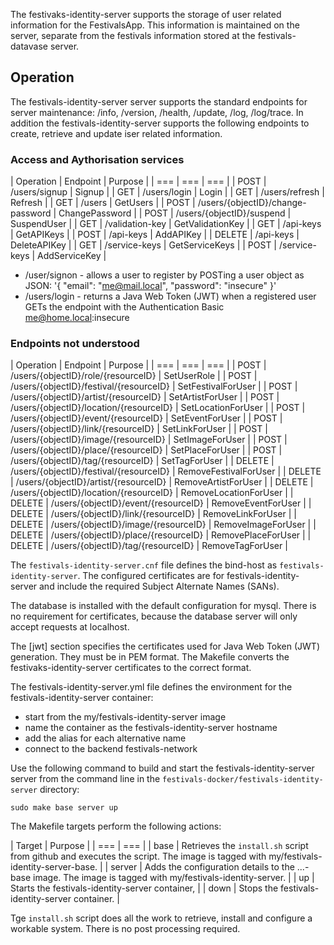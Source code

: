 The festivaks-identity-server supports the storage of user related information for the FestivalsApp. This information is maintained on the server, separate from the festivals information stored at the festivals-datavase server.


## Operation
The festivals-identity-server server supports the standard endpoints for server maintenance: /info, /version, /health, /update, /log, /log/trace. In addition the festivals-identity-server supports the following endpoints to create, retrieve and update iser related information.

### Access and Aythorisation services
| Operation | Endpoint | Purpose |
| === | === | === |
| POST | /users/signup | Signup |
| GET | /users/login | Login |
| GET | /users/refresh | Refresh |
| GET | /users | GetUsers |
| POST | /users/{objectID}/change-password | ChangePassword |
| POST | /users/{objectID}/suspend | SuspendUser |
| GET | /validation-key | GetValidationKey |
| GET | /api-keys | GetAPIKeys |
| POST | /api-keys | AddAPIKey |
| DELETE | /api-keys | DeleteAPIKey |
| GET | /service-keys | GetServiceKeys |
| POST | /service-keys | AddServiceKey |

* /user/signon - allows a user to register by POSTing a user object as JSON: '{ "email": "me@mail.local", "password": "insecure" }'
* /users/login - returns a Java Web Token (JWT) when a registered user GETs the endpoint with the Authentication Basic me@home.local:insecure

### Endpoints not understood
| Operation | Endpoint | Purpose |
| === | === | === |
| POST | /users/{objectID}/role/{resourceID} | SetUserRole |
| POST | /users/{objectID}/festival/{resourceID} | SetFestivalForUser |
| POST | /users/{objectID}/artist/{resourceID} | SetArtistForUser |
| POST | /users/{objectID}/location/{resourceID} | SetLocationForUser |
| POST | /users/{objectID}/event/{resourceID} | SetEventForUser |
| POST | /users/{objectID}/link/{resourceID} | SetLinkForUser |
| POST | /users/{objectID}/image/{resourceID} | SetImageForUser |
| POST | /users/{objectID}/place/{resourceID} | SetPlaceForUser |
| POST | /users/{objectID}/tag/{resourceID} | SetTagForUser |
| DELETE | /users/{objectID}/festival/{resourceID} | RemoveFestivalForUser |
| DELETE | /users/{objectID}/artist/{resourceID} | RemoveArtistForUser |
| DELETE | /users/{objectID}/location/{resourceID} | RemoveLocationForUser |
| DELETE | /users/{objectID}/event/{resourceID} | RemoveEventForUser |
| DELETE | /users/{objectID}/link/{resourceID} | RemoveLinkForUser |
| DELETE | /users/{objectID}/image/{resourceID} | RemoveImageForUser |
| DELETE | /users/{objectID}/place/{resourceID} | RemovePlaceForUser |
| DELETE | /users/{objectID}/tag/{resourceID} | RemoveTagForUser |

The `festivals-identity-server.cnf` file defines the bind-host as `festivals-identity-server`. The configured certificates are for festivals-identity-server and include the required Subject Alternate Names (SANs).

The database is installed with the default configuration for mysql. There is no requirement for certificates, because the database server will only accept requests at localhost.

The [jwt] section specifies the certificates used for Java Web Token (JWT) generation. They must be in PEM format. The Makefile converts the festivaks-identity-server certificates to the correct format. 

The festivals-identity-server.yml file defines the environment for the festivals-identity-server container:
* start from the my/festivals-identity-server image
* name the container as the festivals-identity-server hostname
* add the alias for each alternative name
* connect to the backend festivals-network

Use the following command to build and start the festivals-identity-server server from the command line in the `festivals-docker/festivals-identity-server` directory:
```
sudo make base server up
```

The Makefile targets perform the following actions:

| Target | Purpose |
| === | === |
| base | Retrieves the `install.sh` script from github and executes the script. The image is tagged with my/festivals-identity-server-base. |
| server | Adds the configuration details to the ...-base image. The image is tagged with my/festivals-identity-server. |
| up | Starts the festivals-identity-server container, |
| down | Stops the festivals-identity-server container. |

Tge `install.sh` script does all the work to retrieve, install and configure a workable system. There is no post processing required.




